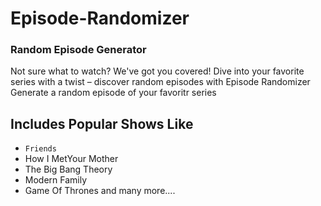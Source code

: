 # Episode-Randomizer
### Random Episode Generator

Not sure what to watch? We've got you covered! Dive into your favorite series with a twist – discover random episodes with Episode Randomizer
Generate a random episode of your favoritr series

## Includes Popular Shows Like
- `Friends`
- How I MetYour Mother
- The Big Bang Theory
- Modern Family
- Game Of Thrones
and many more....
